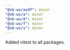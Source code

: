 ```yaml
---
"@vb-ws/asdf": minor
"@vb-ws/a": minor
"@vb-ws/d": minor
"@vb-ws/f": minor
"@vb-ws/s": minor
---
```


Added vitest to all packages.
